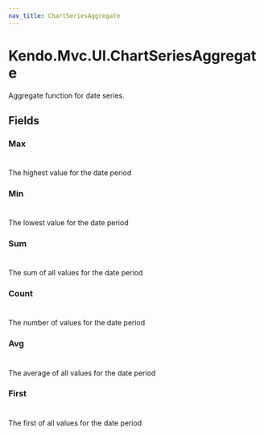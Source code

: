 ```yaml
---
nav_title: ChartSeriesAggregate
---
```


# Kendo.Mvc.UI.ChartSeriesAggregate
Aggregate function for date series.


## Fields


### Max
#
The highest value for the date period

### Min
#
The lowest value for the date period

### Sum
#
The sum of all values for the date period

### Count
#
The number of values for the date period

### Avg
#
The average of all values for the date period

### First
#
The first of all values for the date period




